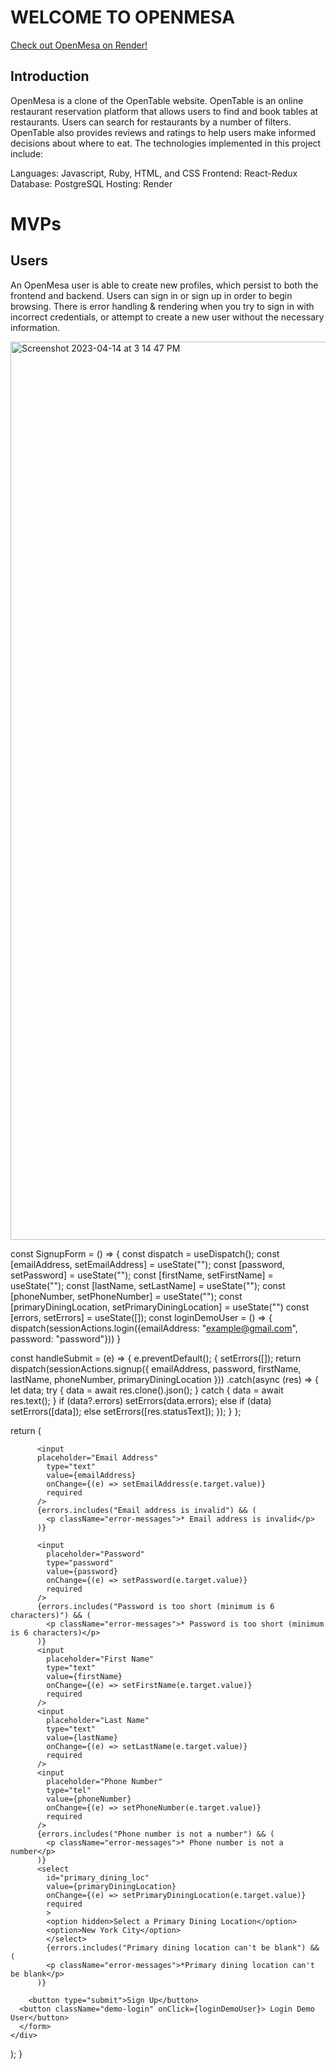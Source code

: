 # WELCOME TO OPENMESA

[Check out OpenMesa on Render!](https://openmesa.onrender.com/)

## Introduction

OpenMesa is a clone of the OpenTable website. OpenTable is an online restaurant reservation platform that allows users to find and book tables at restaurants. Users can search for restaurants by a number of filters. OpenTable also provides reviews and ratings to help users make informed decisions about where to eat. The technologies implemented in this project include:

Languages: Javascript, Ruby, HTML, and CSS
Frontend: React-Redux
Database: PostgreSQL
Hosting: Render

# MVPs

## Users

An OpenMesa user is able to create new profiles, which persist to both the frontend and backend.  Users can sign in or sign up in order to begin browsing. There is error handling & rendering when you try to sign in with incorrect credentials, or attempt to create a new user without the necessary information.

<img width="1437" alt="Screenshot 2023-04-14 at 3 14 47 PM" src="https://user-images.githubusercontent.com/113265748/232136558-bdfeb8fc-6cca-40fb-ae61-0b1bbfcbc126.png">

const SignupForm = () => {
  const dispatch = useDispatch();
  const [emailAddress, setEmailAddress] = useState("");
  const [password, setPassword] = useState("");
  const [firstName, setFirstName] = useState("");
  const [lastName, setLastName] = useState("");
  const [phoneNumber, setPhoneNumber] = useState("");
  const [primaryDiningLocation, setPrimaryDiningLocation] = useState("")
  const [errors, setErrors] = useState([]);
  const loginDemoUser = () => {
    dispatch(sessionActions.login({emailAddress: "example@gmail.com", password: "password"}))
  }




  const handleSubmit = (e) => {
    e.preventDefault();
    {
      setErrors([]);
      return dispatch(sessionActions.signup({ emailAddress, password, firstName, lastName, phoneNumber, primaryDiningLocation }))
        .catch(async (res) => {
        let data;
        try {
          data = await res.clone().json();
        } catch {
          data = await res.text();
        }
        if (data?.errors) setErrors(data.errors);
        else if (data) setErrors([data]);
        else setErrors([res.statusText]);
      });
    }
  };
  
  return (
    <div className="signup-form-container">
      <form onSubmit={handleSubmit}>
        
          <input
          placeholder="Email Address"
            type="text"
            value={emailAddress}
            onChange={(e) => setEmailAddress(e.target.value)}
            required
          />
          {errors.includes("Email address is invalid") && (
            <p className="error-messages">* Email address is invalid</p>
          )}
          
          <input
            placeholder="Password"
            type="password"
            value={password}
            onChange={(e) => setPassword(e.target.value)}
            required
          />
          {errors.includes("Password is too short (minimum is 6 characters)") && (
            <p className="error-messages">* Password is too short (minimum is 6 characters)</p>
          )}
          <input 
            placeholder="First Name"
            type="text"
            value={firstName}
            onChange={(e) => setFirstName(e.target.value)}
            required
          />
          <input 
            placeholder="Last Name"
            type="text"
            value={lastName}
            onChange={(e) => setLastName(e.target.value)}
            required
          />
          <input 
            placeholder="Phone Number"
            type="tel"
            value={phoneNumber}
            onChange={(e) => setPhoneNumber(e.target.value)}
            required
          />
          {errors.includes("Phone number is not a number") && (
            <p className="error-messages">* Phone number is not a number</p>
          )}
          <select 
            id="primary_dining_loc" 
            value={primaryDiningLocation}
            onChange={(e) => setPrimaryDiningLocation(e.target.value)}
            required
            > 
            <option hidden>Select a Primary Dining Location</option>
            <option>New York City</option>
            </select>
            {errors.includes("Primary dining location can't be blank") && (
            <p className="error-messages">*Primary dining location can't be blank</p>
          )}

        <button type="submit">Sign Up</button>
      <button className="demo-login" onClick={loginDemoUser}> Login Demo User</button>
      </form>
    </div>
  );
}
